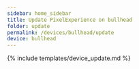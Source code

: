 ```yaml
---
sidebar: home_sidebar
title: Update PixelExperience on bullhead
folder: update
permalink: /devices/bullhead/update
device: bullhead
---
```

{% include templates/device_update.md %}

